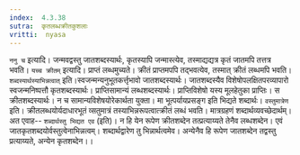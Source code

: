 ```yaml
---
index:  4.3.38
sutra:  कृतलब्धक्रीतकुशलाः
vritti:  nyasa
---
```


`ननु च` इत्यादि। जन्मवद्वस्तु जातशब्दस्यार्थः, कृतस्यापि जन्मास्त्येव, तस्माद्यद्यत्र कृतं जातमपि तत्तत्र भवति। `यच्च क्रीतम्` इत्यादि। प्राप्तं लब्धमुच्यते। क्रीतं प्राप्तमपपि तद्भवत्येव, तस्मात् क्रीतं लब्धमपि भवति। `शब्दस्यार्थस्याभिन्नत्वात्` इति।स्वजन्मन्यनुभूतकर्त्तृभावो जातशब्दस्यार्थः। जातशब्दस्यैव विशेषोपलक्षितपरव्यापारो स्वजन्मनिष्पत्तौ कृतशब्दस्यार्थः। प्राप्तिसामान्यं लब्धशब्दस्यार्थः। प्राप्तिविशेषो यस्य मूलहेतुका प्राप्तिः। स क्रीतशब्दस्यार्थः। न च सामान्यविशेषयोरेकार्थता युक्ता। मा भूत्पर्यायप्रसङ्ग इति भिद्यते शब्दार्थः। `वस्तुमात्रेण` इति। क्रीतलब्धयोर्यदाधारभूतं व्सतुमात्रं तस्याभिन्नरूपत्वात्क्रीतं लब्धं भवति। मात्रग्रहणं शब्दार्थव्यवच्छेदार्थम्। अत एवाह-- `शब्दार्थस्तु भिद्यत एव` (इति)। न हि येन रूपेण क्रीतशब्देन तत्प्रत्याय्यते तेनैव लब्धशब्देन। एवं जातकृतशब्दयोर्वस्तुत्वेनाभिन्नत्वम्। शब्दार्थद्वारेण तु भिन्नार्थत्वमेव। अन्येनैव हि रूपेण जातशब्देन तद्वस्तु प्रत्याय्यते, अन्येन कृतशब्देन।।

